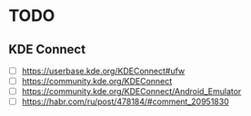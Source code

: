 # TODO

## KDE Connect

- [ ] https://userbase.kde.org/KDEConnect#ufw
- [ ] https://community.kde.org/KDEConnect
- [ ] https://community.kde.org/KDEConnect/Android_Emulator
- [ ] https://habr.com/ru/post/478184/#comment_20951830